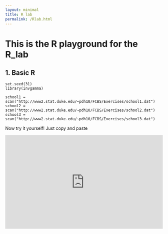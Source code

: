 ```yaml
---
layout: minimal
title: R lab
permalink: /Rlab.html
---
```

# This is the R playground for the R_lab

## 1. Basic R

```{r}
set.seed(31)
library(invgamma)

school1 = scan("http://www2.stat.duke.edu/~pdh10/FCBS/Exercises/school1.dat")
school2 = scan("http://www2.stat.duke.edu/~pdh10/FCBS/Exercises/school2.dat")
school3 = scan("http://www2.stat.duke.edu/~pdh10/FCBS/Exercises/school3.dat")
```

Now try it yourself! Just copy and paste

<div align="center">
<iframe width='100%' height='300' src='https://rdrr.io/snippets/embed/?code=print(%22Hello%2C%20world!%22)' frameborder='0'></iframe>
</div>